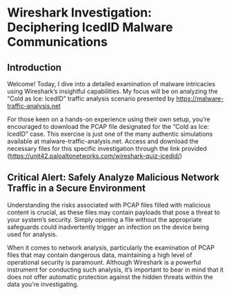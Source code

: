 # Wireshark Investigation: Deciphering IcedID Malware Communications

## Introduction
Welcome! Today, I dive into a detailed examination of malware intricacies using Wireshark’s insightful capabilities. My focus will be on analyzing the “Cold as Ice: IcedID” traffic analysis scenario presented by https://malware-traffic-analysis.net

For those keen on a hands-on experience using their own setup, you’re encouraged to download the PCAP file designated for the “Cold as Ice: IcedID” case. This exercise is just one of the many authentic simulations available at malware-traffic-analysis.net. Access and download the necessary files for this specific investigation through the link provided (https://unit42.paloaltonetworks.com/wireshark-quiz-icedid/)

## Critical Alert: Safely Analyze Malicious Network Traffic in a Secure Environment
Understanding the risks associated with PCAP files filled with malicious content is crucial, as these files may contain payloads that pose a threat to your system’s security. Simply opening a file without the appropriate safeguards could inadvertently trigger an infection on the device being used for analysis.

When it comes to network analysis, particularly the examination of PCAP files that may contain dangerous data, maintaining a high level of operational security is paramount. Although Wireshark is a powerful instrument for conducting such analysis, it’s important to bear in mind that it does not offer automatic protection against the hidden threats within the data you’re investigating.

